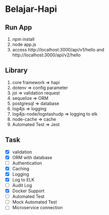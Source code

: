 # Belajar-Hapi

## Run App

1. npm install
2. node app.js
3. access http://localhost:3000/api/v1/hello and http://localhost:3000/api/v2/hello

## Library

1. core framework => hapi
2. dotenv => config parameter
3. joi => validation request
4. sequelize => ORM
5. postgresql => database
6. log4js => logging
7. log4js-node/logstashudp => logging to elk
8. node-cache => cache
9. Automated Test => Jest

## Task

-   [x] validation
-   [x] ORM with database
-   [ ] Authentication
-   [x] Caching
-   [x] Logging
-   [x] Log to ELK
-   [ ] Audit Log
-   [x] Docker Support
-   [ ] Automated Test
-   [ ] Mock Automated Test
-   [ ] Microservice connection

